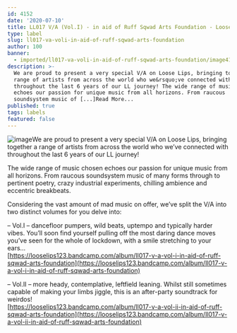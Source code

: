 ```yaml
---
id: 4152
date: '2020-07-10'
title: LL017 V​/​A (Vol.I) - in aid of Ruff Sqwad Arts Foundation - Loose Lips
type: label
slug: ll017-va-voli-in-aid-of-ruff-sqwad-arts-foundation
author: 100
banner:
  - imported/ll017-va-voli-in-aid-of-ruff-sqwad-arts-foundation/image4152.jpeg
description: >-
  We are proud to present a very special V/A on Loose Lips, bringing together a
  range of artists from across the world who we&rsquo;ve connected with
  throughout the last 6 years of our LL journey! The wide range of music chosen
  echoes our passion for unique music from all horizons. From raucous
  soundsystem music of [...]Read More...
published: true
tags: labels
featured: false
---
```

![image](../imported/ll017-va-voli-in-aid-of-ruff-sqwad-arts-foundation/image4152.jpeg)We are proud to present a very special V/A on Loose Lips, bringing together a range of artists from across the world who we’ve connected with throughout the last 6 years of our LL journey!

The wide range of music chosen echoes our passion for unique music from all horizons. From raucous soundsystem music of many forms through to pertinent poetry, crazy industrial experiments, chilling ambience and eccentric breakbeats.

Considering the vast amount of mad music on offer, we’ve split the V/A into two distinct volumes for you delve into:

– Vol.I – dancefloor pumpers, wild beats, uptempo and typically harder vibes. You’ll soon find yourself pulling off the most daring dance moves you’ve seen for the whole of lockdown, with a smile stretching to your ears…  
[https://looselips123.bandcamp.com/album/ll017-v-a-vol-i-in-aid-of-ruff-sqwad-arts-foundation](https://looselips123.bandcamp.com/album/ll017-v-a-vol-i-in-aid-of-ruff-sqwad-arts-foundation)

– Vol.II – more heady, contemplative, leftfield leaning. Whilst still sometimes capable of making your limbs jiggle, this is an after-party soundtrack for weirdos!  
[](https://looselips123.bandcamp.com/album/ll017-v-a-vol-ii-in-aid-of-ruff-sqwad-arts-foundation)[https://looselips123.bandcamp.com/album/ll017-v-a-vol-ii-in-aid-of-ruff-sqwad-arts-foundation](https://looselips123.bandcamp.com/album/ll017-v-a-vol-ii-in-aid-of-ruff-sqwad-arts-foundation)